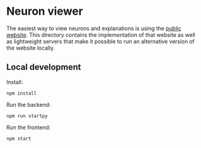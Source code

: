 # Neuron viewer

The easiest way to view neurons and explanations is using the
[public website](https://openaipublic.blob.core.windows.net/neuron-explainer/neuron-viewer/index.html).
This directory contains the implementation of that website as well as lightweight servers that make
it possible to run an alternative version of the website locally.

## Local development

Install:

```npm install```

Run the backend:

```npm run startpy```

Run the frontend:

```npm start```
